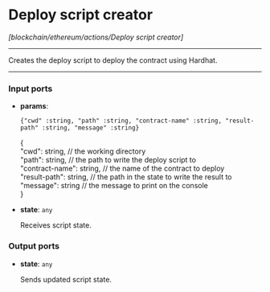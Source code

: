 # Deploy script creator

_[blockchain/ethereum/actions/Deploy script creator]_

---

Creates the deploy script to deploy the contract using Hardhat.  

---

### Input ports

* __params__: 
    ```
    {"cwd" :string, "path" :string, "contract-name" :string, "result-path" :string, "message" :string}
    ```


    {  
      "cwd": string, // the working directory  
      "path": string, // the path to write the deploy script to  
      "contract-name": string, // the name of the contract to deploy  
      "result-path": string, // the path in the state to write the result to  
      "message": string // the message to print on the console  
    }  


* __state__: ` any `


    Receives script state.  

### Output ports

* __state__: ` any `


    Sends updated script state.  


